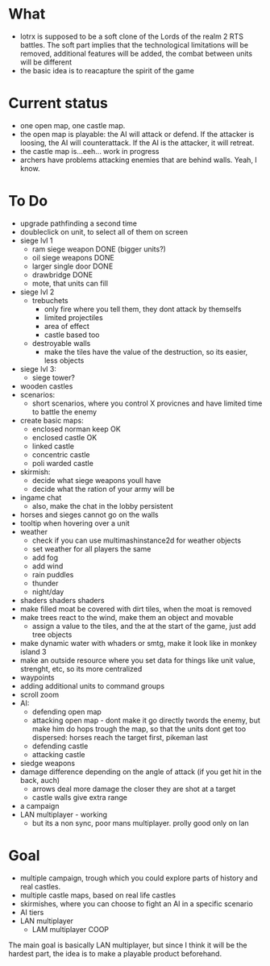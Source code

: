 # What
- lotrx is supposed to be a soft clone of the Lords of the realm 2 RTS battles. The soft part implies that the technological limitations will be removed, additional features will be added, the combat between units will be different
- the basic idea is to reacapture the spirit of the game

# Current status
- one open map, one castle map.
- the open map is playable: the AI will attack or defend. If the attacker is loosing, the AI will counterattack. If the AI is the attacker, it will retreat.
- the castle map is...eeh... work in progress
- archers have problems attacking enemies that are behind walls. Yeah, I know.

# To Do
- upgrade pathfinding a second time
- doubleclick on unit, to select all of them on screen
- siege lvl 1
	- ram siege weapon DONE (bigger units?) 
	- oil siege weapons DONE
	- larger single door DONE
	- drawbridge DONE
	- mote, that units can fill
- siege lvl 2
	- trebuchets
		- only fire where you tell them, they dont attack by themselfs
		- limited projectiles
		- area of effect
		- castle based too
	- destroyable walls
		- make the tiles have the value of the destruction, so its easier, less objects
- siege lvl 3:
	- siege tower?
- wooden castles
- scenarios:
    - short scenarios, where you control X provicnes and have limited time to battle the enemy
- create basic maps:
	- enclosed norman keep OK
	- enclosed castle OK
	- linked castle
	- concentric castle
	- poli warded castle
- skirmish:
    - decide what siege weapons youll have
	- decide what the ration of your army will be
- ingame chat
    - also, make the chat in the lobby persistent
- horses and sieges cannot go on the walls
- tooltip when hovering over a unit
- weather
	- check if you can use multimashinstance2d for weather objects
	- set weather for all players the same
	- add fog
	- add wind
	- rain puddles
	- thunder
	- night/day
- shaders shaders shaders
- make filled moat be covered with dirt tiles, when the moat is removed
- make trees react to the wind, make them an object and movable
	- assign a value to the tiles, and the at the start of the game, just add tree objects
- make dynamic water with whaders or smtg, make it look like in monkey island 3
- make an outside resource where you set data for things like unit value, strenght, etc, so its more centralized
- waypoints
- adding additional units to command groups
- scroll zoom
- AI:
	- defending open map
	- attacking open map
            - dont make it go directly twords the enemy, but make him do hops trough the map, so that the units dont get too dispersed: horses reach the target first, pikeman last
	- defending castle
	- attacking castle
- siedge weapons
- damage difference depending on the angle of attack (if you get hit in the back, auch)
	- arrows deal more damage the closer they are shot at a target
	- castle walls give extra range
- a campaign
- LAN multiplayer - working
    - but its a non sync, poor mans multiplayer. prolly good only on lan

# Goal
- multiple campaign, trough which you could explore parts of history and real castles.
- multiple castle maps, based on real life castles
- skirmishes, where you can choose to fight an AI in a specific scenario
- AI tiers
- LAN multiplayer
	- LAM multiplayer COOP

The main goal is basically LAN multiplayer, but since I think it will be the hardest part, the idea is to make a playable product beforehand.
